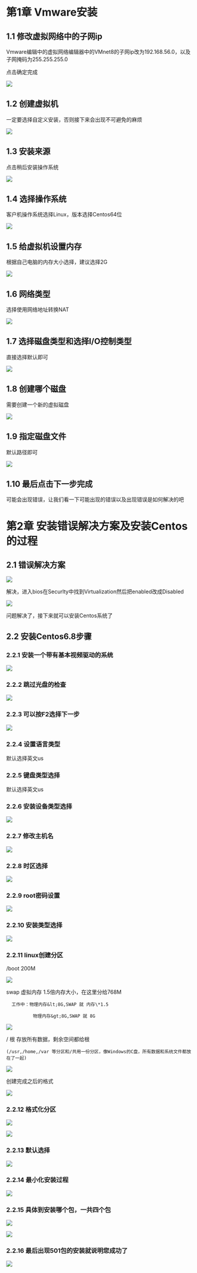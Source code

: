 # 第1章 Vmware安装

## 1.1 修改虚拟网络中的子网ip

Vmware编辑中的虚拟网络编辑器中的VMnet8的子网ip改为192.168.56.0，以及子网掩码为255.255.255.0

点击确定完成

![](/assets/图3-1.png)

## 1.2 创建虚拟机

一定要选择自定义安装，否则接下来会出现不可避免的麻烦

![](/assets/图3-2.png)

## 1.3 安装来源

点击稍后安装操作系统

![](/assets/图3-3.png)

## 1.4 选择操作系统

客户机操作系统选择Linux，版本选择Centos64位

![](/assets/图3-4.png)

## 1.5 给虚拟机设置内存

根据自己电脑的内存大小选择，建议选择2G

![](/assets/图3-5.png)

## 1.6 网络类型

选择使用网络地址转换NAT

![](/assets/图3-6.png)

## 1.7 选择磁盘类型和选择I/O控制类型

直接选择默认即可

![](/assets/图3-7.png)

## 1.8 创建哪个磁盘

需要创建一个新的虚拟磁盘

![](/assets/图3-8.png)

## 1.9 指定磁盘文件

默认路径即可

![](/assets/图3-9.png)

## 1.10 最后点击下一步完成

可能会出现错误，让我们看一下可能出现的错误以及出现错误是如何解决的吧

# 第2章 安装错误解决方案及安装Centos的过程

## 2.1 错误解决方案

![](/assets/图3-10.png)

解决，进入bios在Securlty中找到Virtualization然后把enabled改成Disabled

![](/assets/图3-11.png)

问题解决了，接下来就可以安装Centos系统了

## 2.2 安装Centos6.8步骤

### 2.2.1 安装一个带有基本视频驱动的系统

![](/assets/图3-12.png)

### 2.2.2 跳过光盘的检查

![](/assets/图3-13.png)

### 2.2.3 可以按F2选择下一步

![](/assets/图3-14.png)

### 2.2.4 设置语言类型

默认选择英文us

### 2.2.5 键盘类型选择

默认选择英文us

### 2.2.6 安装设备类型选择

![](/assets/图3-15.png)

### 2.2.7 修改主机名

![](/assets/图3-16.png)

### 2.2.8 时区选择

![](/assets/图3-17.png)

### 2.2.9 root密码设置

![](/assets/图3-18.png)

### 2.2.10 安装类型选择

![](/assets/图3-19.png)

### 2.2.11 linux创建分区

/boot 200M

![](/assets/图3-20.png)

swap  虚拟内存    1.5倍内存大小，在这里分给768M

```
  工作中：物理内存&lt;8G,SWAP 就 内存\*1.5

          物理内存&gt;8G,SWAP 就 8G
```

![](/assets/图3-21.png)

/      根    存放所有数据，剩余空间都给根

```
(/usr,/home,/var 等分区和/共用一份分区，像Windows的C盘，所有数据和系统文件都放在了一起)
```

![](/assets/图3-22.png)

创建完成之后的格式

![](/assets/图3-23.png)

### 2.2.12 格式化分区

![](/assets/图3-24.png)

![](/assets/图3-25.png)

### 2.2.13 默认选择

![](/assets/图3-26.png)

### 2.2.14 最小化安装过程

![](/assets/图3-27.png)

### 2.2.15 具体到安装哪个包，一共四个包

![](/assets/图3-28.png)

![](/assets/图3-29.png)

### 2.2.16 最后出现501包的安装就说明您成功了

![](/assets/图3-30.png)

### 



